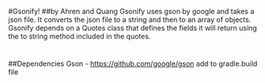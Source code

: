 #Gsonify!
##by Ahren and Quang
Gsonify uses gson by google and takes a json file. It converts the json file to a string and then to an array of objects. 
Gsonify depends on a Quotes class that defines the fields it will return using the to string method included in the quotes.
#
##Dependencies
Gson - https://github.com/google/gson add to gradle.build file 


